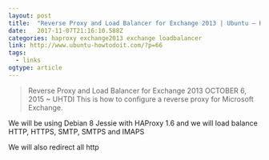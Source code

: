 ```yaml
---
layout: post 
title:  "Reverse Proxy and Load Balancer for Exchange 2013 | Ubuntu – How To Do It" 
date:   2017-11-07T21:16:10.588Z 
categories: haproxy exchange2013 exchange loadbalancer
link: http://www.ubuntu-howtodoit.com/?p=66 
tags:
  - links
ogtype: article 
---
```


> Reverse Proxy and Load Balancer for Exchange 2013
OCTOBER 6, 2015 ~ UHTDI
This is how to configure a reverse proxy for Microsoft Exchange.

We will be using Debian 8 Jessie with HAProxy 1.6 and we will load balance HTTP, HTTPS, SMTP, SMTPS and IMAPS

We will also redirect all http